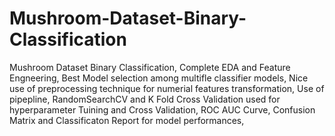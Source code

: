 # Mushroom-Dataset-Binary-Classification
Mushroom Dataset Binary Classification,
Complete EDA and Feature Engneering,
Best Model selection among multifle classifier models,
Nice use of preprocessing technique for numerial features transformation,
Use of pipepline,
RandomSearchCV and K Fold Cross Validation used for hyperparameter Tuining and Cross Validation,
ROC AUC Curve, Confusion Matrix and Classificaton Report for model performances,

